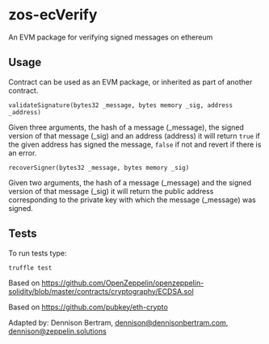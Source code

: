 # zos-ecVerify
An EVM package for verifying signed messages on ethereum

## Usage

Contract can be used as an EVM package, or inherited as part of another contract. 

`validateSignature(bytes32 _message, bytes memory _sig, address _address)`

Given three arguments, the hash of a message (_message), the signed version of that message (_sig) and an address (address) it will return `true` if the given address has signed the message, `false` if not and revert if there is an error. 

`recoverSigner(bytes32 _message, bytes memory _sig)`

Given two arguments, the hash of a message (_message) and the signed version of that message (_sig) it will return the public address corresponding to the private key with which the message (_message) was signed. 

## Tests

To run tests type: 

`truffle test`

Based on https://github.com/OpenZeppelin/openzeppelin-solidity/blob/master/contracts/cryptography/ECDSA.sol

Based on https://github.com/pubkey/eth-crypto

Adapted by: Dennison Bertram, dennison@dennisonbertram.com, dennison@zeppelin.solutions
